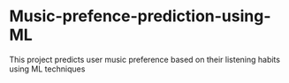 # Music-prefence-prediction-using-ML
This project predicts user music preference based on their listening habits using ML techniques
